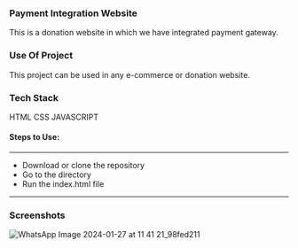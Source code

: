### Payment Integration Website
This is a donation website in which we have integrated payment gateway.

### Use Of Project
This project can be used in any e-commerce or donation website.

### Tech Stack
HTML
CSS
JAVASCRIPT

#### Steps to Use:

---

- Download or clone the repository
- Go to the directory
- Run the index.html file

---


### Screenshots
![WhatsApp Image 2024-01-27 at 11 41 21_98fed211](https://github.com/subash-ghub/Payment_Integration/assets/104593776/b33b22ec-934d-4bbd-b3b2-7c8a33c8a9a6)




